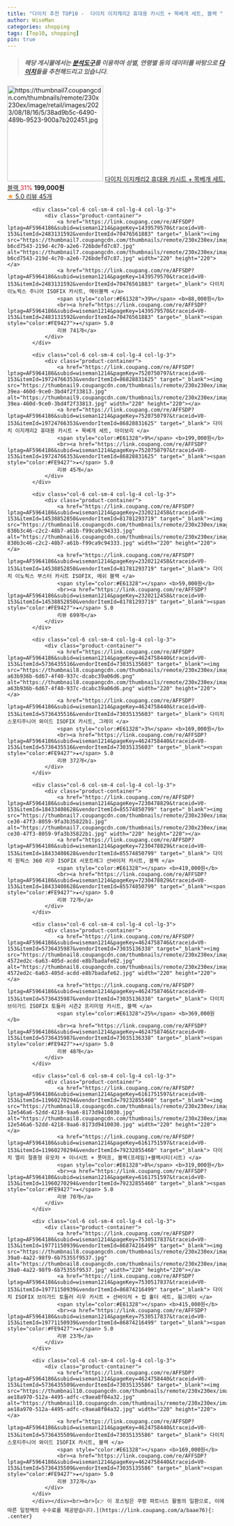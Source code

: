 ```yaml
---
title: "다이치 추천 TOP10 -  다이치 이지캐리2 휴대용 카시트 + 목베개 세트, 블랙 "
author: WiseMan
categories: shopping
tags: [Top10, shopping]
pin: true
---
```


> ##### 해당 게시물에서는 [**분석도구**](https://itemscout.io/)를 이용하여 **성별**, **연령별** 등의 데이터를 바탕으로 [**다이치**](https://link.coupang.com/a/baae76)들을 추천해드리고 있습니다.
<div class="container"><div class="row">
            <div class="col-6 col-sm-4 col-lg-4 col-lg-3">
                <div class="product-container">
                    <a href="https://link.coupang.com/re/AFFSDP?lptag=AF5964186&subid=wiseman1214&pageKey=7520750797&traceid=V0-153&itemId=19815748852&vendorItemId=86917802524" target="_blank"><img src="https://thumbnail7.coupangcdn.com/thumbnails/remote/230x230ex/image/retail/images/2023/08/18/16/5/38ad9b5c-6490-489b-9523-900a7b202451.jpg" alt="https://thumbnail7.coupangcdn.com/thumbnails/remote/230x230ex/image/retail/images/2023/08/18/16/5/38ad9b5c-6490-489b-9523-900a7b202451.jpg" width="220" height="220"></a>
                    <a href="https://link.coupang.com/re/AFFSDP?lptag=AF5964186&subid=wiseman1214&pageKey=7520750797&traceid=V0-153&itemId=19815748852&vendorItemId=86917802524" target="_blank"> 다이치 이지캐리2 휴대용 카시트 + 목베개 세트, 블랙 </a>
                    <span style="color:#E61328">31%</span> <b>199,000원</b>
                    <br><a href="https://link.coupang.com/re/AFFSDP?lptag=AF5964186&subid=wiseman1214&pageKey=7520750797&traceid=V0-153&itemId=19815748852&vendorItemId=86917802524" target="_blank"><span style="color:#FE9427">★</span> 5.0
                    리뷰 45개</a>
                </div>
            </div>
            
            <div class="col-6 col-sm-4 col-lg-4 col-lg-3">
                <div class="product-container">
                    <a href="https://link.coupang.com/re/AFFSDP?lptag=AF5964186&subid=wiseman1214&pageKey=1439579570&traceid=V0-153&itemId=2483131592&vendorItemId=70476561883" target="_blank"><img src="https://thumbnail7.coupangcdn.com/thumbnails/remote/230x230ex/image/retail/images/284775098615564-b6cd7543-219d-4c70-a2e6-726bdefd7c87.jpg" alt="https://thumbnail7.coupangcdn.com/thumbnails/remote/230x230ex/image/retail/images/284775098615564-b6cd7543-219d-4c70-a2e6-726bdefd7c87.jpg" width="220" height="220"></a>
                    <a href="https://link.coupang.com/re/AFFSDP?lptag=AF5964186&subid=wiseman1214&pageKey=1439579570&traceid=V0-153&itemId=2483131592&vendorItemId=70476561883" target="_blank"> 다이치 이노픽스 주니어 ISOFIX 카시트, 매쉬블랙 </a>
                    <span style="color:#E61328">39%</span> <b>88,000원</b>
                    <br><a href="https://link.coupang.com/re/AFFSDP?lptag=AF5964186&subid=wiseman1214&pageKey=1439579570&traceid=V0-153&itemId=2483131592&vendorItemId=70476561883" target="_blank"><span style="color:#FE9427">★</span> 5.0
                    리뷰 741개</a>
                </div>
            </div>
            
            <div class="col-6 col-sm-4 col-lg-4 col-lg-3">
                <div class="product-container">
                    <a href="https://link.coupang.com/re/AFFSDP?lptag=AF5964186&subid=wiseman1214&pageKey=7520750797&traceid=V0-153&itemId=19724766353&vendorItemId=86828831625" target="_blank"><img src="https://thumbnail9.coupangcdn.com/thumbnails/remote/230x230ex/image/retail/images/2023/08/09/14/7/400c7436-39ea-460d-9ce0-3bd4f2f33813.jpg" alt="https://thumbnail9.coupangcdn.com/thumbnails/remote/230x230ex/image/retail/images/2023/08/09/14/7/400c7436-39ea-460d-9ce0-3bd4f2f33813.jpg" width="220" height="220"></a>
                    <a href="https://link.coupang.com/re/AFFSDP?lptag=AF5964186&subid=wiseman1214&pageKey=7520750797&traceid=V0-153&itemId=19724766353&vendorItemId=86828831625" target="_blank"> 다이치 이지캐리2 휴대용 카시트 + 목베개 세트, 아이보리 </a>
                    <span style="color:#E61328">9%</span> <b>199,000원</b>
                    <br><a href="https://link.coupang.com/re/AFFSDP?lptag=AF5964186&subid=wiseman1214&pageKey=7520750797&traceid=V0-153&itemId=19724766353&vendorItemId=86828831625" target="_blank"><span style="color:#FE9427">★</span> 5.0
                    리뷰 45개</a>
                </div>
            </div>
            
            <div class="col-6 col-sm-4 col-lg-4 col-lg-3">
                <div class="product-container">
                    <a href="https://link.coupang.com/re/AFFSDP?lptag=AF5964186&subid=wiseman1214&pageKey=2320212458&traceid=V0-153&itemId=14538852850&vendorItemId=81781293719" target="_blank"><img src="https://thumbnail6.coupangcdn.com/thumbnails/remote/230x230ex/image/retail/images/8405329924294009-830b3c46-c2c2-48b7-a61b-f99ca9c94333.jpg" alt="https://thumbnail6.coupangcdn.com/thumbnails/remote/230x230ex/image/retail/images/8405329924294009-830b3c46-c2c2-48b7-a61b-f99ca9c94333.jpg" width="220" height="220"></a>
                    <a href="https://link.coupang.com/re/AFFSDP?lptag=AF5964186&subid=wiseman1214&pageKey=2320212458&traceid=V0-153&itemId=14538852850&vendorItemId=81781293719" target="_blank"> 다이치 이노픽스 부스터 카시트 ISOFIX, 메쉬 블랙 </a>
                    <span style="color:#E61328"></span> <b>59,000원</b>
                    <br><a href="https://link.coupang.com/re/AFFSDP?lptag=AF5964186&subid=wiseman1214&pageKey=2320212458&traceid=V0-153&itemId=14538852850&vendorItemId=81781293719" target="_blank"><span style="color:#FE9427">★</span> 5.0
                    리뷰 699개</a>
                </div>
            </div>
            
            <div class="col-6 col-sm-4 col-lg-4 col-lg-3">
                <div class="product-container">
                    <a href="https://link.coupang.com/re/AFFSDP?lptag=AF5964186&subid=wiseman1214&pageKey=4624758440&traceid=V0-153&itemId=5736435516&vendorItemId=73035135603" target="_blank"><img src="https://thumbnail8.coupangcdn.com/thumbnails/remote/230x230ex/image/retail/images/1735967643361522-a63b936b-6d67-4f40-937c-dcabc39a06d6.png" alt="https://thumbnail8.coupangcdn.com/thumbnails/remote/230x230ex/image/retail/images/1735967643361522-a63b936b-6d67-4f40-937c-dcabc39a06d6.png" width="220" height="220"></a>
                    <a href="https://link.coupang.com/re/AFFSDP?lptag=AF5964186&subid=wiseman1214&pageKey=4624758440&traceid=V0-153&itemId=5736435516&vendorItemId=73035135603" target="_blank"> 다이치 스포티주니어 와이드 ISOFIX 카시트, 그레이 </a>
                    <span style="color:#E61328">3%</span> <b>169,000원</b>
                    <br><a href="https://link.coupang.com/re/AFFSDP?lptag=AF5964186&subid=wiseman1214&pageKey=4624758440&traceid=V0-153&itemId=5736435516&vendorItemId=73035135603" target="_blank"><span style="color:#FE9427">★</span> 5.0
                    리뷰 372개</a>
                </div>
            </div>
            
            <div class="col-6 col-sm-4 col-lg-4 col-lg-3">
                <div class="product-container">
                    <a href="https://link.coupang.com/re/AFFSDP?lptag=AF5964186&subid=wiseman1214&pageKey=7230478829&traceid=V0-153&itemId=18433408628&vendorItemId=85574850799" target="_blank"><img src="https://thumbnail7.coupangcdn.com/thumbnails/remote/230x230ex/image/retail/images/2023/04/06/12/1/3f1492a1-ce30-47f3-8059-9fa3b35822b1.jpg" alt="https://thumbnail7.coupangcdn.com/thumbnails/remote/230x230ex/image/retail/images/2023/04/06/12/1/3f1492a1-ce30-47f3-8059-9fa3b35822b1.jpg" width="220" height="220"></a>
                    <a href="https://link.coupang.com/re/AFFSDP?lptag=AF5964186&subid=wiseman1214&pageKey=7230478829&traceid=V0-153&itemId=18433408628&vendorItemId=85574850799" target="_blank"> 다이치 원픽스 360 리우 ISOFIX 서포트레그 선바이저 카시트, 블랙 </a>
                    <span style="color:#E61328"></span> <b>419,000원</b>
                    <br><a href="https://link.coupang.com/re/AFFSDP?lptag=AF5964186&subid=wiseman1214&pageKey=7230478829&traceid=V0-153&itemId=18433408628&vendorItemId=85574850799" target="_blank"><span style="color:#FE9427">★</span> 5.0
                    리뷰 72개</a>
                </div>
            </div>
            
            <div class="col-6 col-sm-4 col-lg-4 col-lg-3">
                <div class="product-container">
                    <a href="https://link.coupang.com/re/AFFSDP?lptag=AF5964186&subid=wiseman1214&pageKey=4624758746&traceid=V0-153&itemId=5736435987&vendorItemId=73035136338" target="_blank"><img src="https://thumbnail8.coupangcdn.com/thumbnails/remote/230x230ex/image/retail/images/2696357186086607-4572ed2c-6a63-405d-acdd-e8b7badafe62.jpg" alt="https://thumbnail8.coupangcdn.com/thumbnails/remote/230x230ex/image/retail/images/2696357186086607-4572ed2c-6a63-405d-acdd-e8b7badafe62.jpg" width="220" height="220"></a>
                    <a href="https://link.coupang.com/re/AFFSDP?lptag=AF5964186&subid=wiseman1214&pageKey=4624758746&traceid=V0-153&itemId=5736435987&vendorItemId=73035136338" target="_blank"> 다이치 브이가드 ISOFIX 토들러 시즌2 프리미엄 카시트, 블랙 </a>
                    <span style="color:#E61328">25%</span> <b>369,000원</b>
                    <br><a href="https://link.coupang.com/re/AFFSDP?lptag=AF5964186&subid=wiseman1214&pageKey=4624758746&traceid=V0-153&itemId=5736435987&vendorItemId=73035136338" target="_blank"><span style="color:#FE9427">★</span> 5.0
                    리뷰 48개</a>
                </div>
            </div>
            
            <div class="col-6 col-sm-4 col-lg-4 col-lg-3">
                <div class="product-container">
                    <a href="https://link.coupang.com/re/AFFSDP?lptag=AF5964186&subid=wiseman1214&pageKey=6161751597&traceid=V0-153&itemId=11960270294&vendorItemId=79232855460" target="_blank"><img src="https://thumbnail8.coupangcdn.com/thumbnails/remote/230x230ex/image/retail/images/1740548033410384-12e546a6-52dd-4218-9aa6-8173d9410030.jpg" alt="https://thumbnail8.coupangcdn.com/thumbnails/remote/230x230ex/image/retail/images/1740548033410384-12e546a6-52dd-4218-9aa6-8173d9410030.jpg" width="220" height="220"></a>
                    <a href="https://link.coupang.com/re/AFFSDP?lptag=AF5964186&subid=wiseman1214&pageKey=6161751597&traceid=V0-153&itemId=11960270294&vendorItemId=79232855460" target="_blank"> 다이치 앨리 절충형 유모차 + 이너시트 + 풋머프, 블랙(프레임)+블랙시티(시트) </a>
                    <span style="color:#E61328">8%</span> <b>319,000원</b>
                    <br><a href="https://link.coupang.com/re/AFFSDP?lptag=AF5964186&subid=wiseman1214&pageKey=6161751597&traceid=V0-153&itemId=11960270294&vendorItemId=79232855460" target="_blank"><span style="color:#FE9427">★</span> 5.0
                    리뷰 70개</a>
                </div>
            </div>
            
            <div class="col-6 col-sm-4 col-lg-4 col-lg-3">
                <div class="product-container">
                    <a href="https://link.coupang.com/re/AFFSDP?lptag=AF5964186&subid=wiseman1214&pageKey=7530517837&traceid=V0-153&itemId=19771150939&vendorItemId=86874216499" target="_blank"><img src="https://thumbnail8.coupangcdn.com/thumbnails/remote/230x230ex/image/retail/images/2023/08/14/15/8/e3096f17-39a0-4a22-98f9-6b75355f9537.jpg" alt="https://thumbnail8.coupangcdn.com/thumbnails/remote/230x230ex/image/retail/images/2023/08/14/15/8/e3096f17-39a0-4a22-98f9-6b75355f9537.jpg" width="220" height="220"></a>
                    <a href="https://link.coupang.com/re/AFFSDP?lptag=AF5964186&subid=wiseman1214&pageKey=7530517837&traceid=V0-153&itemId=19771150939&vendorItemId=86874216499" target="_blank"> 다이치 ISOFIX 브이가드 토들러 리우 카시트 + 선바이저 + 컵 홀더 세트, 웜그레이 </a>
                    <span style="color:#E61328"></span> <b>415,000원</b>
                    <br><a href="https://link.coupang.com/re/AFFSDP?lptag=AF5964186&subid=wiseman1214&pageKey=7530517837&traceid=V0-153&itemId=19771150939&vendorItemId=86874216499" target="_blank"><span style="color:#FE9427">★</span> 5.0
                    리뷰 23개</a>
                </div>
            </div>
            
            <div class="col-6 col-sm-4 col-lg-4 col-lg-3">
                <div class="product-container">
                    <a href="https://link.coupang.com/re/AFFSDP?lptag=AF5964186&subid=wiseman1214&pageKey=4624758440&traceid=V0-153&itemId=5736435509&vendorItemId=73035135586" target="_blank"><img src="https://thumbnail10.coupangcdn.com/thumbnails/remote/230x230ex/image/retail/images/3053236805974507-ae18a970-512a-4495-adfc-c9aea8f04a32.jpg" alt="https://thumbnail10.coupangcdn.com/thumbnails/remote/230x230ex/image/retail/images/3053236805974507-ae18a970-512a-4495-adfc-c9aea8f04a32.jpg" width="220" height="220"></a>
                    <a href="https://link.coupang.com/re/AFFSDP?lptag=AF5964186&subid=wiseman1214&pageKey=4624758440&traceid=V0-153&itemId=5736435509&vendorItemId=73035135586" target="_blank"> 다이치 스포티주니어 와이드 ISOFIX 카시트, 블랙 </a>
                    <span style="color:#E61328"></span> <b>169,000원</b>
                    <br><a href="https://link.coupang.com/re/AFFSDP?lptag=AF5964186&subid=wiseman1214&pageKey=4624758440&traceid=V0-153&itemId=5736435509&vendorItemId=73035135586" target="_blank"><span style="color:#FE9427">★</span> 5.0
                    리뷰 372개</a>
                </div>
            </div>
            </div></div><br><br>[👉 이 포스팅은 쿠팡 파트너스 활동의 일환으로, 이에 따른 일정액의 수수료를 제공받습니다.](https://link.coupang.com/a/baae76){: .center}